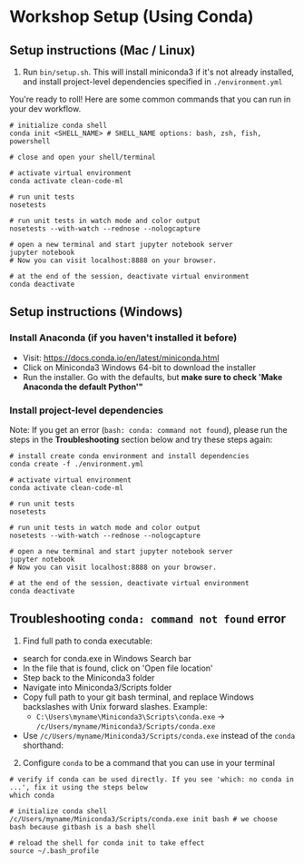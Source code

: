 # Workshop Setup (Using Conda)

## Setup instructions (Mac / Linux)

1. Run `bin/setup.sh`. This will install miniconda3 if it's not already installed, and install project-level dependencies specified in `./environment.yml`

You're ready to roll! Here are some common commands that you can run in your dev workflow.

```shell
# initialize conda shell
conda init <SHELL_NAME> # SHELL_NAME options: bash, zsh, fish, powershell

# close and open your shell/terminal

# activate virtual environment
conda activate clean-code-ml

# run unit tests
nosetests

# run unit tests in watch mode and color output
nosetests --with-watch --rednose --nologcapture

# open a new terminal and start jupyter notebook server
jupyter notebook
# Now you can visit localhost:8888 on your browser.

# at the end of the session, deactivate virtual environment
conda deactivate

```

## Setup instructions (Windows)

### Install Anaconda (if you haven't installed it before)

- Visit: https://docs.conda.io/en/latest/miniconda.html
- Click on Miniconda3 Windows 64-bit to download the installer
- Run the installer. Go with the defaults, but **make sure to check 'Make Anaconda the default Python'"**

### Install project-level dependencies

Note: If you get an error (`bash: conda: command not found`), please run the steps in the **Troubleshooting** section below and try these steps again:

```shell
# install create conda environment and install dependencies
conda create -f ./environment.yml

# activate virtual environment
conda activate clean-code-ml

# run unit tests
nosetests

# run unit tests in watch mode and color output
nosetests --with-watch --rednose --nologcapture

# open a new terminal and start jupyter notebook server
jupyter notebook
# Now you can visit localhost:8888 on your browser.

# at the end of the session, deactivate virtual environment
conda deactivate
```

## Troubleshooting `conda: command not found` error

1. Find full path to conda executable:

- search for conda.exe in Windows Search bar
- In the file that is found, click on 'Open file location'
- Step back to the Miniconda3 folder
- Navigate into Miniconda3/Scripts folder
- Copy full path to your git bash terminal, and replace Windows backslashes with Unix forward slashes. Example:
  - `C:\Users\myname\Miniconda3\Scripts\conda.exe` -> `/c/Users/myname/Miniconda3/Scripts/conda.exe`
- Use `/c/Users/myname/Miniconda3/Scripts/conda.exe` instead of the `conda` shorthand:

2. Configure `conda` to be a command that you can use in your terminal

```shell
# verify if conda can be used directly. If you see 'which: no conda in ...', fix it using the steps below
which conda

# initialize conda shell
/c/Users/myname/Miniconda3/Scripts/conda.exe init bash # we choose bash because gitbash is a bash shell

# reload the shell for conda init to take effect
source ~/.bash_profile

```
